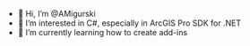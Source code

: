 - 👋 Hi, I’m @AMigurski
- 👀 I’m interested in C#, especially in ArcGIS Pro SDK for .NET
- 🌱 I’m currently learning how to create add-ins


<!---
AMigurski/AMigurski is a ✨ special ✨ repository because its `README.md` (this file) appears on your GitHub profile.
You can click the Preview link to take a look at your changes.
--->
